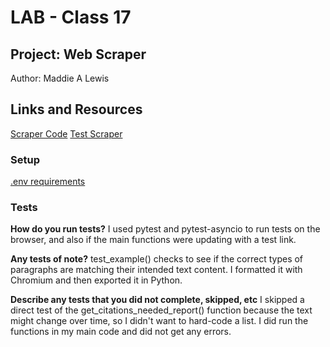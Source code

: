 
# LAB - Class 17
## Project: Web Scraper
Author: Maddie A Lewis

## Links and Resources

[Scraper Code]()
[Test Scraper]()

### Setup

[.env requirements]()

### Tests

**How do you run tests?**
I used pytest and pytest-asyncio to run tests on the browser, and also if the main functions were updating with a test link. 

**Any tests of note?**
test_example() checks to see if the correct types of paragraphs are matching their intended text content. I formatted it with Chromium and then exported it in Python. 

**Describe any tests that you did not complete, skipped, etc**
I skipped a direct test of the get_citations_needed_report() function because the text might change over time, so I didn't want to hard-code a list. I did run the functions in my main code and did not get any errors. 